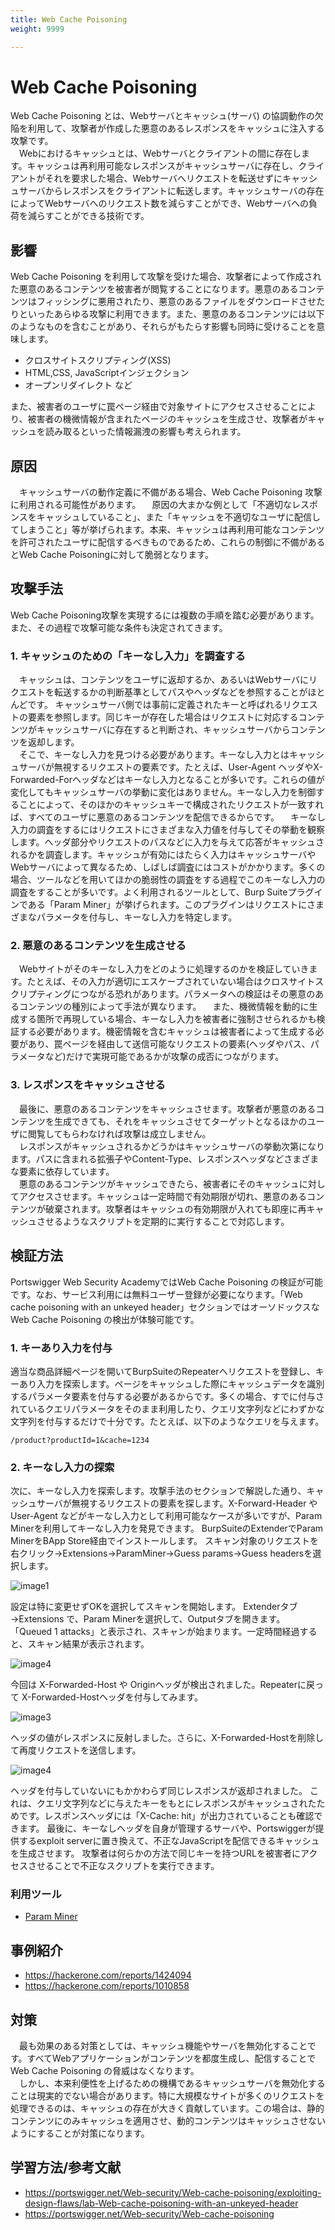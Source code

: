 ```yaml
---
title: Web Cache Poisoning
weight: 9999

---
```


# Web Cache Poisoning
Web Cache Poisoning とは、Webサーバとキャッシュ(サーバ) の協調動作の欠陥を利用して、攻撃者が作成した悪意のあるレスポンスをキャッシュに注入する攻撃です。  
　Webにおけるキャッシュとは、Webサーバとクライアントの間に存在します。キャッシュは再利用可能なレスポンスがキャッシュサーバに存在し、クライアントがそれを要求した場合、Webサーバへリクエストを転送せずにキャッシュサーバからレスポンスをクライアントに転送します。キャッシュサーバの存在によってWebサーバへのリクエスト数を減らすことができ、Webサーバへの負荷を減らすことができる技術です。

## 影響
Web Cache Poisoning を利用して攻撃を受けた場合、攻撃者によって作成された悪意のあるコンテンツを被害者が閲覧することになります。悪意のあるコンテンツはフィッシングに悪用されたり、悪意のあるファイルをダウンロードさせたりといったあらゆる攻撃に利用できます。また、悪意のあるコンテンツには以下のようなものを含むことがあり、それらがもたらす影響も同時に受けることを意味します。
* クロスサイトスクリプティング(XSS)
* HTML,CSS, JavaScriptインジェクション
* オープンリダイレクト など
  
また、被害者のユーザに罠ページ経由で対象サイトにアクセスさせることにより、被害者の機微情報が含まれたページのキャッシュを生成させ、攻撃者がキャッシュを読み取るといった情報漏洩の影響も考えられます。

## 原因
　キャッシュサーバの動作定義に不備がある場合、Web Cache Poisoning 攻撃に利用される可能性があります。
　原因の大まかな例として「不適切なレスポンスをキャッシュしていること」、また「キャッシュを不適切なユーザに配信してしまうこと」等が挙げられます。本来、キャッシュは再利用可能なコンテンツを許可されたユーザに配信するべきものであるため、これらの制御に不備があるとWeb Cache Poisoningに対して脆弱となります。

## 攻撃手法
Web Cache Poisoning攻撃を実現するには複数の手順を踏む必要があります。また、その過程で攻撃可能な条件も決定されてきます。  

### 1. キャッシュのための「キーなし入力」を調査する
　キャッシュは、コンテンツをユーザに返却するか、あるいはWebサーバにリクエストを転送するかの判断基準としてパスやヘッダなどを参照することがほとんどです。
キャッシュサーバ側では事前に定義されたキーと呼ばれるリクエストの要素を参照します。同じキーが存在した場合はリクエストに対応するコンテンツがキャッシュサーバに存在すると判断され、キャッシュサーバからコンテンツを返却します。  
　そこで、キーなし入力を見つける必要があります。キーなし入力とはキャッシュサーバが無視するリクエストの要素です。たとえば、User-Agent ヘッダやX-Forwarded-Forヘッダなどはキーなし入力となることが多いです。これらの値が変化してもキャッシュサーバの挙動に変化はありません。キーなし入力を制御することによって、そのほかのキャッシュキーで構成されたリクエストが一致すれば、すべてのユーザに悪意のあるコンテンツを配信できるからです。
　キーなし入力の調査をするにはリクエストにさまざまな入力値を付与してその挙動を観察します。ヘッダ部分やリクエストのパスなどに入力を与えて応答がキャッシュされるかを調査します。キャッシュが有効にはたらく入力はキャッシュサーバやWebサーバによって異なるため、しばしば調査にはコストがかかります。多くの場合、ツールなどを用いてほかの脆弱性の調査をする過程でこのキーなし入力の調査をすることが多いです。よく利用されるツールとして、Burp Suiteプラグインである「Param Miner」が挙げられます。このプラグインはリクエストにさまざまなパラメータを付与し、キーなし入力を特定します。  

### 2. 悪意のあるコンテンツを生成させる
　Webサイトがそのキーなし入力をどのように処理するのかを検証していきます。たとえば、その入力が適切にエスケープされていない場合はクロスサイトスクリプティングにつながる恐れがあります。パラメータへの検証はその悪意のあるコンテンツの種別によって手法が異なります。 
　また、機微情報を動的に生成する箇所で再現している場合、キーなし入力を被害者に強制させられるかも検証する必要があります。機密情報を含むキャッシュは被害者によって生成する必要があり、罠ページを経由して送信可能なリクエストの要素(ヘッダやパス、パラメータなど)だけで実現可能であるかが攻撃の成否につながります。

### 3. レスポンスをキャッシュさせる
　最後に、悪意のあるコンテンツをキャッシュさせます。攻撃者が悪意のあるコンテンツを生成できても、それをキャッシュさせてターゲットとなるほかのユーザに閲覧してもらわなければ攻撃は成立しません。  
　レスポンスがキャッシュされるかどうかはキャッシュサーバの挙動次第になります。パスに含まれる拡張子やContent-Type、レスポンスヘッダなどさまざまな要素に依存しています。  
　悪意のあるコンテンツがキャッシュできたら、被害者にそのキャッシュに対してアクセスさせます。キャッシュは一定時間で有効期限が切れ、悪意のあるコンテンツが破棄されます。攻撃者はキャッシュの有効期限が入れても即座に再キャッシュさせるようなスクリプトを定期的に実行することで対応します。

## 検証方法
Portswigger Web Security AcademyではWeb Cache Poisoning の検証が可能です。なお、サービス利用には無料ユーザー登録が必要になります。「Web cache poisoning with an unkeyed header」セクションではオーソドックスなWeb Cache Poisoning の検出が体験可能です。

### 1. キーあり入力を付与
適当な商品詳細ページを開いてBurpSuiteのRepeaterへリクエストを登録し、キーあり入力を探索します。ページをキャッシュした際にキャッシュデータを識別するパラメータ要素を付与する必要があるからです。多くの場合、すでに付与されているクエリパラメータをそのまま利用したり、クエリ文字列などにわずかな文字列を付与するだけで十分です。たとえば、以下のようなクエリを与えます。

`/product?productId=1&cache=1234`

### 2. キーなし入力の探索
次に、キーなし入力を探索します。攻撃手法のセクションで解説した通り、キャッシュサーバが無視するリクエストの要素を探します。X-Forward-Header や User-Agent などがキーなし入力として利用可能なケースが多いですが、Param Minerを利用してキーなし入力を発見できます。
BurpSuiteのExtenderでParam MinerをBApp Store経由でインストールします。
スキャン対象のリクエストを右クリック→Extensions→ParamMiner→Guess params→Guess headersを選択します。

![image1](./web_cache_poisoning_image1.png)

設定は特に変更せずOKを選択してスキャンを開始します。
Extenderタブ→Extensions で、Param Minerを選択して、Outputタブを開きます。
「Queued 1 attacks」と表示され、スキャンが始まります。一定時間経過すると、スキャン結果が表示されます。

![image4](./web_cache_poisoning_image2.png)

今回は X-Forwarded-Host や Originヘッダが検出されました。Repeaterに戻って X-Forwarded-Hostヘッダを付与してみます。

![image3](./web_cache_poisoning_image3.png)

ヘッダの値がレスポンスに反射しました。さらに、X-Forwarded-Hostを削除して再度リクエストを送信します。

![image4](./web_cache_poisoning_image4.png)

ヘッダを付与していないにもかかわらず同じレスポンスが返却されました。
これは、クエリ文字列などに与えたキーをもとにレスポンスがキャッシュされたためです。レスポンスヘッダには「X-Cache: hit」が出力されていることも確認できます。
最後に、キーなしヘッダを自身が管理するサーバや、Portswiggerが提供するexploit serverに置き換えて、不正なJavaScriptを配信できるキャッシュを生成させます。
攻撃者は何らかの方法で同じキーを持つURLを被害者にアクセスさせることで不正なスクリプトを実行できます。

### 利用ツール
* [Param Miner](https://github.com/PortSwigger/param-miner)

## 事例紹介
* https://hackerone.com/reports/1424094
* https://hackerone.com/reports/1010858

## 対策
　最も効果のある対策としては、キャッシュ機能やサーバを無効化することです。すべてWebアプリケーションがコンテンツを都度生成し、配信することでWeb Cache Poisoning の脅威はなくなります。  
　しかし、本来利便性を上げるための機構であるキャッシュサーバを無効化することは現実的でない場合があります。特に大規模なサイトが多くのリクエストを処理できるのは、キャッシュの存在が大きく貢献しています。この場合は、静的コンテンツにのみキャッシュを適用させ、動的コンテンツはキャッシュさせないようにすることが対策になります。

## 学習方法/参考文献
* https://portswigger.net/Web-security/Web-cache-poisoning/exploiting-design-flaws/lab-Web-cache-poisoning-with-an-unkeyed-header
* https://portswigger.net/Web-security/Web-cache-poisoning
